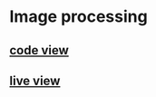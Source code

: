# Image processing

## [code view](./index.html)

## [live view](https://tahsin000.github.io/IMAGE-PROCESSING-CV2/)
